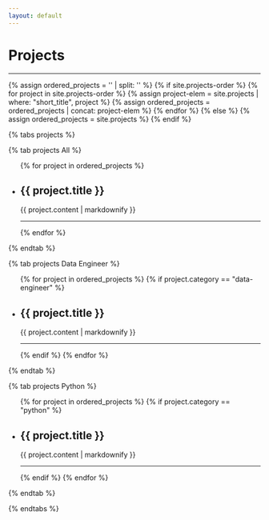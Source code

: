 ```yaml
---
layout: default
---
```


<h1>Projects</h1>

<hr>

<!-- Priority order of the projects from _config.yml -->
{% assign ordered_projects = '' | split: '' %}
{% if site.projects-order %}
    {% for project in site.projects-order %}
        {% assign project-elem = site.projects | where: "short_title", project %}
        {% assign ordered_projects = ordered_projects | concat: project-elem %}
    {% endfor %}
{% else %}
    {% assign ordered_projects = site.projects %}
{% endif %}

{% tabs projects %}

<!-- All projects -->
{% tab projects All %}
<ul id="allProjects">
  {% for project in ordered_projects %}
    <li class="ind-project" data-tags="{{ project.tags | join: ',' }}">
      <h2>{{ project.title }}</h2>
      <p>{{ project.content | markdownify }}</p>
    </li>
    <hr>
  {% endfor %}
</ul>
{% endtab %}

<!-- Data Engineer projects -->
{% tab projects Data Engineer %}
<ul id="dataEngineerProjects">
  {% for project in ordered_projects %}
    {% if project.category == "data-engineer" %}
      <li  class="ind-project" data-tags="{{ project.tags | join: ',' }}">
        <h2>{{ project.title }}</h2>
        <p>{{ project.content | markdownify }}</p>
      </li>
      <hr>
    {% endif %}
  {% endfor %}
</ul>
{% endtab %}

<!-- Python projects -->
{% tab projects Python %}
<ul id="pythonProjects">
  {% for project in ordered_projects %}
    {% if project.category == "python" %}
      <li  class="ind-project" data-tags="{{ project.tags | join: ',' }}">
        <h2>{{ project.title }}</h2>
        <p>{{ project.content | markdownify }}</p>
      </li>
      <hr>
    {% endif %}
  {% endfor %}
</ul>
{% endtab %}

{% endtabs %}

<!-- Filter the projects by tag -->
<script>
document.addEventListener("DOMContentLoaded", function () {
  var projects = document.querySelectorAll('.ind-project');
  var select = document.getElementById("tagSelect");

    console.log("projects: ", projects)
    select.addEventListener('change', function() {
    var filter = select.value.trim().toLowerCase();
    projects.forEach(function(project) {
      var tags = project.getAttribute('data-tags').split(',');
      var showProject = tags.some(function(tag) {
        return tag.trim().toLowerCase().includes(filter);
      });
        console.log("Filter:", filter);
        console.log("Tags:", tags);
        console.log("Show project:", showProject);
      project.style.display = showProject ? '' : 'none';
    });
    console.log("change")
  });
});
</script>